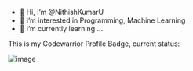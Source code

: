 - 👋 Hi, I’m @NithishKumarU
- 👀 I’m interested in Programming, Machine Learning
- 🌱 I’m currently learning ...


<!---
NithishKumarU/NithishKumarU is a ✨ special ✨ repository because its `README.md` (this file) appears on your GitHub profile.
You can click the Preview link to take a look at your changes.
--->

This is my Codewarrior Profile Badge, current status:

![image](https://user-images.githubusercontent.com/60382612/123688918-4033b780-d870-11eb-8d77-083e5bc1526a.png)
